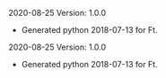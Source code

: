 2020-08-25 Version: 1.0.0
- Generated python 2018-07-13 for Ft.

2020-08-25 Version: 1.0.0
- Generated python 2018-07-13 for Ft.

